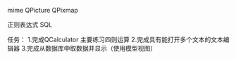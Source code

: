 mime
QPicture QPixmap

正则表达式
SQL

任务：
1.完成QCalculator 主要练习四则运算
2.完成具有能打开多个文本的文本编辑器
3.完成从数据库中取数据并显示（使用模型视图）
   